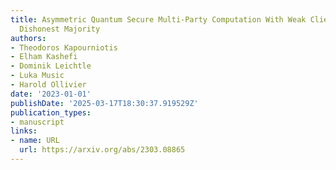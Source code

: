 ```yaml
---
title: Asymmetric Quantum Secure Multi-Party Computation With Weak Clients Against
  Dishonest Majority
authors:
- Theodoros Kapourniotis
- Elham Kashefi
- Dominik Leichtle
- Luka Music
- Harold Ollivier
date: '2023-01-01'
publishDate: '2025-03-17T18:30:37.919529Z'
publication_types:
- manuscript
links:
- name: URL
  url: https://arxiv.org/abs/2303.08865
---
```

